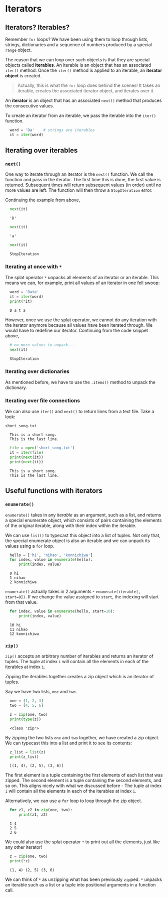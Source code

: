 # Iterators

## Iterators? Iterables?

Remember `for` loops? We have been using them to loop through lists, strings, dictionaries
and a sequence of numbers produced by a special `range` object.

The reason that we can loop over such objects is that they are special objects
called **iterables**. An iterable is an object that has an associated `iter()` method. Once
the `iter()` method is applied to an iterable, an **iterator object** is created.

> Actually, this is what the `for` loop does behind the scenes! It takes an iterable, creates
> the associated iterator object, and iterates over it.

An **iterator** is an object that has an associated `next()` method that produces the
consecutive values.

To create an iterator from an iterable, we pass the iterable into the `iter()` function.

```python
  word = 'Da'    # strings are iterables
  it = iter(word)
```

## Iterating over iterables

### `next()`

One way to iterate through an iterator is the `next()` function. We call the function and
pass in the iterator. The first time this is done, the first value is returned. Subsequent
times will return subsequent values (in order) until no more values are left. The function
will then throw a `StopIteration` error.

Continuing the example from above,

```python
  next(it)
```

```console
  'D'
```

```python
  next(it)
```

```console
  'a'
```

```python
  next(it)
```

```console
  StopIteration
```

### Iterating at once with `*`

The splat operator `*` unpacks all elements of an iterator or an iterable. This means we
can, for example, print all values of an iterator in one fell swoop:

```python
  word = 'Data'
  it = iter(word)
  print(*it)
```

```console
  D a t a
```

However, once we use the splat operator, we cannot do any iteration with the iterator anymore
because all values have been iterated through. We would have to redefine our iterator.
Continuing from the code snippet above,

```python
  # no more values to unpack...
  next(it)
```

```console
  StopIteration
```

### Iterating over dictionaries

As mentioned before, we have to use the `.items()` method to unpack the dictionary.

### Iterating over file connections

We can also use `iter()` and `next()` to return lines from a text file. Take a look:

```
short_song.txt

  This is a short song.
  This is the last line.
```

```python
  file = open('short_song.txt')
  it = iter(file)
  print(next(it))
  print(next(it))
```

```console
  This is a short song.
  This is the last line.
```

## Useful functions with iterators

### `enumerate()`

`enumerate()` takes in any *iterable* as an argument, such as a list, and returns a special
enumerate object, which consists of pairs containing the elements of the original iterable,
along with their index within the iterable.

We can use `list()` to typecast this object into a list of tuples. Not only that, the
special enumerate object is also an iterable and we can unpack its values using a `for`
loop.

```python
  hello = ['hi', 'nihao', 'konnichiwa']
  for index, value in enumerate(hello):
      print(index, value)
```

```console
  0 hi
  1 nihao
  2 konnichiwa
```

`enumerate()` actually takes in 2 arguments - `enumerate(iterable[, start=0])`. If we change
the value assigned to `start`, the indexing will start from that value.

```python
  for index, value in enumerate(hello, start=10):
      print(index, value)
```

```console
  10 hi
  11 nihao
  12 konnichiwa
```

### `zip()`

`zip()` accepts an arbitrary number of iterables and returns an iterator of tuples. The
tuple at index `i` will contain all the elements in each of the iterables at index `i`.

Zipping the iterables together creates a zip object which is an iterator of tuples.

Say we have two lists, `one` and `two`.

```python
  one = [1, 2, 3]
  two = [4, 5, 6]
```

```python
  z = zip(one, two)
  print(type(z))
```

```console
  <class 'zip'>
```

By zipping the two lists `one` and `two` together, we have created a zip object. We can
typecast this into a list and print it to see its contents:

```python
  z_list = list(z)
  print(z_list)
```

```console
  [(1, 4), (2, 5), (3, 6)]
```

The first element is a tuple containing the first elements of each list that was zipped.
The second element is a tuple containing the second elements, and so on. This aligns nicely
with what we discussed before - The tuple at index `i` will contain all the elements in
each of the iterables at index `i`.

Alternatively, we can use a `for` loop to loop through the zip object.

```python
  for z1, z2 in zip(one, two):
      print(z1, z2)
```

```console
  1 4
  2 5
  3 6
```

We could also use the splat operator `*` to print out all the elements, just like any other
iterator!

```python
  z = zip(one, two)
  print(*z)
```

```console
  (1, 4) (2, 5) (3, 6)
```

We can think of `*` as unzipping what has been previously `zip`ped. `*` unpacks an iterable
such as a list or a tuple into positional arguments in a function call.
